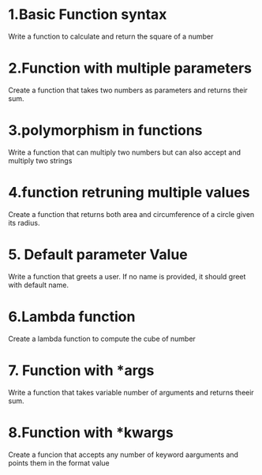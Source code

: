 # 1.Basic Function syntax
Write a function to calculate and return the square of a number

# 2.Function with multiple parameters
Create a function that takes two numbers as parameters and returns their sum.

# 3.polymorphism in functions
Write a function that can multiply two numbers but can also accept and multiply two strings

# 4.function retruning multiple values
Create a function that returns both area and circumference of a circle given its radius.

# 5. Default parameter Value
Write a function that greets a user. If no name is provided, it should greet with default name.

# 6.Lambda function
Create a lambda function to compute the cube of number

# 7. Function with *args
Write a function that takes variable number of arguments and returns theeir sum.

# 8.Function with *kwargs
Create a funcion that accepts any number of keyword aarguments and points them in the format value